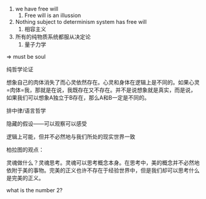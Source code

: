 1. we have free will
   1. Free will is an illussion
2. Nothing subject to determinism system has free will
   1. 相容主义
3. 所有的纯物质系统都服从决定论
   1. 量子力学

=> must be soul





纯哲学论证

想象自己的肉体消失了而心灵依然存在。心灵和身体在逻辑上是不同的。如果心灵=肉体=我，那就是在说，我既存在又不存在。并不是说想象就是真实，而是说，如果我们可以想象A独立于B存在，那么A和B一定是不同的。

排中律/语言哲学

隐藏的假设——可以观察可以感受

逻辑上可能，但并不必然地与我们所处的现实世界一致



柏拉图的观点：

灵魂做什么？灵魂思考。灵魂可以思考概念本身。在思考中，美的概念并不必然地依附于美的事物。完美的正义也许不存在于经验世界中，但是我们却可以思考什么是完美的正义。

what is the number 2?

